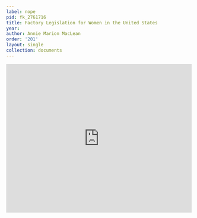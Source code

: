 ```yaml
---
label: nope
pid: fk_2761716
title: Factory Legislation for Women in the United States
year:
author: Annie Marion MacLean
order: '201'
layout: single
collection: documents
---
```

<iframe src="https://northwestern.app.box.com/embed/s/h4w4i2fv5fh9isfs0u6kd54z5crf8rli?sortColumn=date&view=list" width="500" height="400" frameborder="0" allowfullscreen webkitallowfullscreen msallowfullscreen></iframe>
